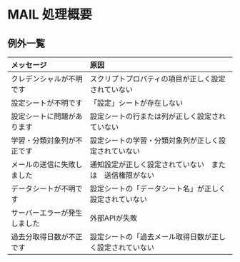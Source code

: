 # MAIL 処理概要

## 例外一覧

| メッセージ | 原因 |
|:---------|:------|
|クレデンシャルが不明です |スクリプトプロパティの項目が正しく設定されていない|
|設定シートが不明です |「設定」シートが存在しない|
|設定シートに問題があります|設定シートの行または列が正しく設定されていない|
|学習・分類対象列が不正です|設定シートの学習・分類対象列が正しく設定されていない|
|メールの送信に失敗しました |通知設定が正しく設定されていない　または　送信権限がない|
|データシートが不明です|設定シートの「データシート名」が正しく設定されていない|
|サーバーエラーが発生しました|外部APIが失敗|
|過去分取得日数が不正です|設定シートの「過去メール取得日数が正しく設定されていない|
